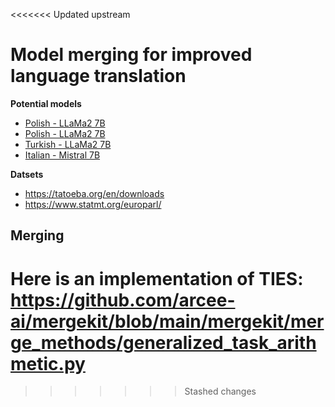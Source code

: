 <<<<<<< Updated upstream
# Model merging for improved language translation

**Potential models**
- [Polish - LLaMa2 7B](https://huggingface.co/Azurro/llama-2-7b-qlora-polish-instruct) 
- [Polish - LLaMa2 7B](https://huggingface.co/Aspik101/Llama-2-7b-hf-instruct-pl-lora_unload)
- [Turkish - LLaMa2 7B](https://huggingface.co/Trendyol/Trendyol-LLM-7b-chat-v0.1)
- [Italian - Mistral 7B](https://huggingface.co/scribis/Fantastica-7b-Instruct-0.2-Italian)

**Datsets**
- https://tatoeba.org/en/downloads
- https://www.statmt.org/europarl/


## Merging
Here is an implementation of TIES: https://github.com/arcee-ai/mergekit/blob/main/mergekit/merge_methods/generalized_task_arithmetic.py
=======
>>>>>>> Stashed changes
